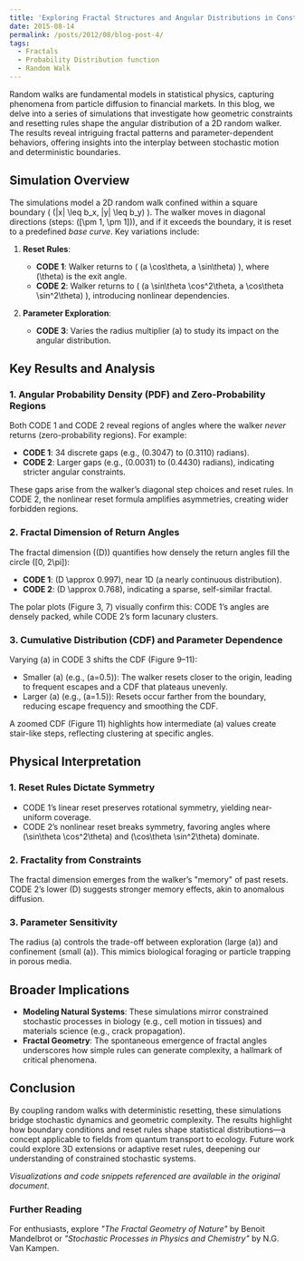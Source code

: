 ```yaml
---
title: 'Exploring Fractal Structures and Angular Distributions in Constrained Random Walks'
date: 2015-08-14
permalink: /posts/2012/08/blog-post-4/
tags:
  - Fractals
  - Probability Distribution function
  - Random Walk
---
```


Random walks are fundamental models in statistical physics, capturing phenomena from particle diffusion to financial markets. In this blog, we delve into a series of simulations that investigate how geometric constraints and resetting rules shape the angular distribution of a 2D random walker. The results reveal intriguing fractal patterns and parameter-dependent behaviors, offering insights into the interplay between stochastic motion and deterministic boundaries.

## **Simulation Overview**  
The simulations model a 2D random walk confined within a square boundary \( (|x| \leq b_x, |y| \leq b_y) \). The walker moves in diagonal directions (steps: \([\pm 1, \pm 1]\)), and if it exceeds the boundary, it is reset to a predefined *base curve*. Key variations include:  

1. **Reset Rules**:  
   - **CODE 1**: Walker returns to \( (a \cos\theta, a \sin\theta) \), where \(\theta\) is the exit angle.  
   - **CODE 2**: Walker returns to \( (a \sin\theta \cos^2\theta, a \cos\theta \sin^2\theta) \), introducing nonlinear dependencies.  

2. **Parameter Exploration**:  
   - **CODE 3**: Varies the radius multiplier \(a\) to study its impact on the angular distribution.


## **Key Results and Analysis**  

### **1. Angular Probability Density (PDF) and Zero-Probability Regions**  
Both CODE 1 and CODE 2 reveal regions of angles where the walker *never* returns (zero-probability regions). For example:  

- **CODE 1**: 34 discrete gaps (e.g., \(0.3047\) to \(0.3110\) radians).  
- **CODE 2**: Larger gaps (e.g., \(0.0031\) to \(0.4430\) radians), indicating stricter angular constraints.  

These gaps arise from the walker’s diagonal step choices and reset rules. In CODE 2, the nonlinear reset formula amplifies asymmetries, creating wider forbidden regions.  

### **2. Fractal Dimension of Return Angles**  
The fractal dimension (\(D\)) quantifies how densely the return angles fill the circle \([0, 2\pi]\):  

- **CODE 1**: \(D \approx 0.997\), near 1D (a nearly continuous distribution).  
- **CODE 2**: \(D \approx 0.768\), indicating a sparse, self-similar fractal.  

The polar plots (Figure 3, 7) visually confirm this: CODE 1’s angles are densely packed, while CODE 2’s form lacunary clusters.  

### **3. Cumulative Distribution (CDF) and Parameter Dependence**  
Varying \(a\) in CODE 3 shifts the CDF (Figure 9–11):  

- Smaller \(a\) (e.g., \(a=0.5\)): The walker resets closer to the origin, leading to frequent escapes and a CDF that plateaus unevenly.  
- Larger \(a\) (e.g., \(a=1.5\)): Resets occur farther from the boundary, reducing escape frequency and smoothing the CDF.  

A zoomed CDF (Figure 11) highlights how intermediate \(a\) values create stair-like steps, reflecting clustering at specific angles.  


## **Physical Interpretation**  

### **1. Reset Rules Dictate Symmetry**  
- CODE 1’s linear reset preserves rotational symmetry, yielding near-uniform coverage.  
- CODE 2’s nonlinear reset breaks symmetry, favoring angles where \(\sin\theta \cos^2\theta\) and \(\cos\theta \sin^2\theta\) dominate.  

### **2. Fractality from Constraints**  
The fractal dimension emerges from the walker’s "memory" of past resets. CODE 2’s lower \(D\) suggests stronger memory effects, akin to anomalous diffusion.  

### **3. Parameter Sensitivity**  
The radius \(a\) controls the trade-off between exploration (large \(a\)) and confinement (small \(a\)). This mimics biological foraging or particle trapping in porous media.  


## **Broader Implications**  
- **Modeling Natural Systems**: These simulations mirror constrained stochastic processes in biology (e.g., cell motion in tissues) and materials science (e.g., crack propagation).  
- **Fractal Geometry**: The spontaneous emergence of fractal angles underscores how simple rules can generate complexity, a hallmark of critical phenomena.  


## **Conclusion**  
By coupling random walks with deterministic resetting, these simulations bridge stochastic dynamics and geometric complexity. The results highlight how boundary conditions and reset rules shape statistical distributions—a concept applicable to fields from quantum transport to ecology. Future work could explore 3D extensions or adaptive reset rules, deepening our understanding of constrained stochastic systems.  

*Visualizations and code snippets referenced are available in the original document.*  


### **Further Reading**  
For enthusiasts, explore *"The Fractal Geometry of Nature"* by Benoit Mandelbrot or *"Stochastic Processes in Physics and Chemistry"* by N.G. Van Kampen.  
